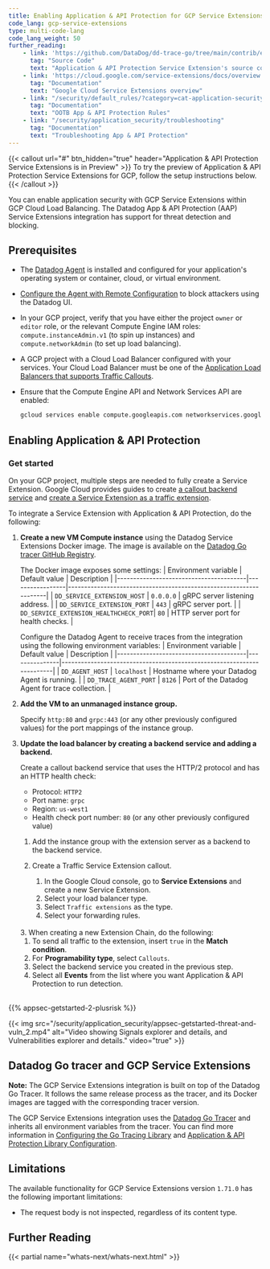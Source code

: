 ```yaml
---
title: Enabling Application & API Protection for GCP Service Extensions
code_lang: gcp-service-extensions
type: multi-code-lang
code_lang_weight: 50
further_reading:
    - link: 'https://github.com/DataDog/dd-trace-go/tree/main/contrib/envoyproxy/go-control-plane/cmd/serviceextensions'
      tag: "Source Code"
      text: "Application & API Protection Service Extension's source code"
    - link: 'https://cloud.google.com/service-extensions/docs/overview'
      tag: "Documentation"
      text: "Google Cloud Service Extensions overview"
    - link: "/security/default_rules/?category=cat-application-security"
      tag: "Documentation"
      text: "OOTB App & API Protection Rules"
    - link: "/security/application_security/troubleshooting"
      tag: "Documentation"
      text: "Troubleshooting App & API Protection"
---
```


{{< callout url="#" btn_hidden="true" header="Application & API Protection Service Extensions is in Preview" >}}
To try the preview of Application & API Protection Service Extensions for GCP, follow the setup instructions below.
{{< /callout >}}

You can enable application security with GCP Service Extensions within GCP Cloud Load Balancing. The Datadog App & API Protection (AAP) Service Extensions integration has support for threat detection and blocking.

## Prerequisites

- The [Datadog Agent][1] is installed and configured for your application's operating system or container, cloud, or virtual environment.
- [Configure the Agent with Remote Configuration][2] to block attackers using the Datadog UI.
- In your GCP project, verify that you have either the project `owner` or `editor` role, or the relevant Compute Engine IAM roles: `compute.instanceAdmin.v1` (to spin up instances) and `compute.networkAdmin` (to set up load balancing).
- A GCP project with a Cloud Load Balancer configured with your services. Your Cloud Load Balancer must be one of the [Application Load Balancers that supports Traffic Callouts][3].
- Ensure that the Compute Engine API and Network Services API are enabled:
  
  ```bash
  gcloud services enable compute.googleapis.com networkservices.googleapis.com
  ```

## Enabling Application & API Protection
### Get started

On your GCP project, multiple steps are needed to fully create a Service Extension. Google Cloud provides guides to create [a callout backend service][4] and [create a Service Extension as a traffic extension][5].

To integrate a Service Extension with Application & API Protection, do the following:

1. **Create a new VM Compute instance** using the Datadog Service Extensions Docker image. The image is available on the [Datadog Go tracer GitHub Registry][6].

   The Docker image exposes some settings:
   | Environment variable                   | Default value   | Description                                                       |
   |----------------------------------------|-----------------|-------------------------------------------------------------------|
   | `DD_SERVICE_EXTENSION_HOST`            | `0.0.0.0`       | gRPC server listening address.                                    |
   | `DD_SERVICE_EXTENSION_PORT`            | `443`           | gRPC server port.                                                 |
   | `DD_SERVICE_EXTENSION_HEALTHCHECK_PORT`| `80`            | HTTP server port for health checks.                               |

   Configure the Datadog Agent to receive traces from the integration using the following environment variables:
   | Environment variable                   | Default value | Description                                                           |
   |----------------------------------------|---------------|-----------------------------------------------------------------------|
   | `DD_AGENT_HOST`                        | `localhost`   | Hostname where your Datadog Agent is running.                         |
   | `DD_TRACE_AGENT_PORT`                  | `8126`        | Port of the Datadog Agent for trace collection.                       |

2. **Add the VM to an unmanaged instance group.**

   Specify `http:80` and `grpc:443` (or any other previously configured values) for the port mappings of the instance group.

3. **Update the load balancer by creating a backend service and adding a backend.**

   Create a callout backend service that uses the HTTP/2 protocol and has an HTTP health check:
   - Protocol: `HTTP2`
   - Port name: `grpc`
   - Region: `us-west1`
   - Health check port number: `80` (or any other previously configured value)
  
   1. Add the instance group with the extension server as a backend to the backend service.

   2. Create a Traffic Service Extension callout.
    
      1. In the Google Cloud console, go to **Service Extensions** and create a new Service Extension.
      2. Select your load balancer type.
      3. Select `Traffic extensions` as the type.
      4. Select your forwarding rules.  
    </br>
   3. When creating a new Extension Chain, do the following:

      1. To send all traffic to the extension, insert `true` in the **Match condition**.
      2. For **Programability type**, select `Callouts`.
      3. Select the backend service you created in the previous step.
      4. Select all **Events** from the list where you want Application & API Protection to run detection.</br>
</br>
{{% appsec-getstarted-2-plusrisk %}}

{{< img src="/security/application_security/appsec-getstarted-threat-and-vuln_2.mp4" alt="Video showing Signals explorer and details, and Vulnerabilities explorer and details." video="true" >}}

## Datadog Go tracer and GCP Service Extensions

  <div class="alert alert-warning">
    <strong>Note:</strong> The GCP Service Extensions integration is built on top of the Datadog Go Tracer. It follows the same release process as the tracer, and its Docker images are tagged with the corresponding tracer version.
  </div>

  The GCP Service Extensions integration uses the [Datadog Go Tracer][7] and inherits all environment variables from the tracer. You can find more information in [Configuring the Go Tracing Library][8] and [Application & API Protection Library Configuration][9].

## Limitations

The available functionality for GCP Service Extensions version `1.71.0` has the following important limitations:

* The request body is not inspected, regardless of its content type.

## Further Reading

{{< partial name="whats-next/whats-next.html" >}}

[1]: https://app.datadoghq.com/account/settings#agent
[2]: https://docs.datadoghq.com/remote_configuration
[3]: https://cloud.google.com/service-extensions/docs/lb-extensions-overview#supported-lbs
[4]: https://cloud.google.com/service-extensions/docs/configure-callout-backend-service
[5]: https://cloud.google.com/service-extensions/docs/configure-traffic-extensions
[6]: https://github.com/DataDog/dd-trace-go/pkgs/container/dd-trace-go%2Fservice-extensions-callout
[7]: https://github.com/DataDog/dd-trace-go
[8]: https://docs.datadoghq.com/tracing/trace_collection/library_config/go/
[9]: https://docs.datadoghq.com/security/application_security/threats/library_configuration/
